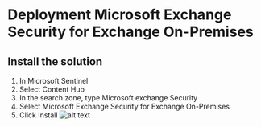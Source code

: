 # Deployment Microsoft Exchange Security for Exchange On-Premises

## Install the solution
1.	In Microsoft Sentinel
2.	Select Content Hub
3.	In the search zone, type Microsoft exchange Security
4.	Select Microsoft Exchange Security for Exchange On-Premises
5.	Click Install
![alt text](https://github.com/nlepagnez/ESI-PublicContent/blob/main/Documentations/Image01.png "Install Solution")
